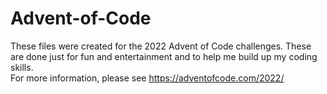 # Advent-of-Code

These files were created for the 2022 Advent of Code challenges.   These are done just for fun and entertainment and to help me build up my coding skills.  
For more information, please see https://adventofcode.com/2022/
